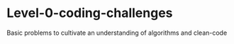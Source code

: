 # Level-0-coding-challenges
Basic problems to cultivate an understanding of algorithms and clean-code

